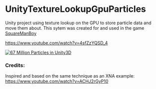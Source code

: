 # UnityTextureLookupGpuParticles

Unity project using texture lookup on the GPU to store particle data and move them about. 
This sytem was created for and used in the game [SquareManBoy](https://store.steampowered.com/app/1639710/SquareManBoy/)

https://www.youtube.com/watch?v=4sfZzYQSD_4

[![67 Million Particles in Unity3D](https://img.youtube.com/vi/4sfZzYQSD_4/0.jpg)](https://www.youtube.com/watch?v=4sfZzYQSD_4)

### Credits:
Inspired and based on the same technique as an XNA example: 
https://www.youtube.com/watch?v=ACHJ2rGyP10
